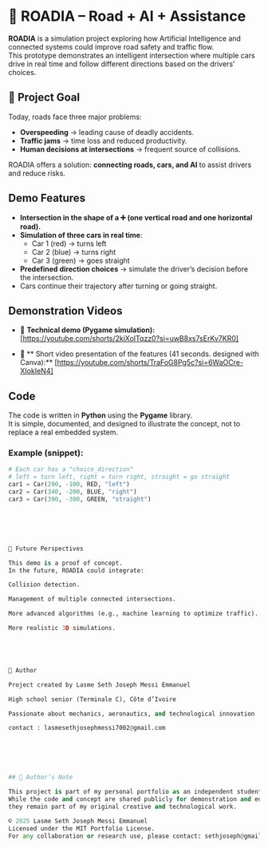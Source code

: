 # 🚦 ROADIA – Road + AI + Assistance

**ROADIA** is a simulation project exploring how Artificial Intelligence and connected systems could improve road safety and traffic flow.  
This prototype demonstrates an intelligent intersection where multiple cars drive in real time and follow different directions based on the drivers’ choices.



## 🎯 Project Goal
Today, roads face three major problems:  
- **Overspeeding** → leading cause of deadly accidents.  
- **Traffic jams** → time loss and reduced productivity.  
- **Human decisions at intersections** → frequent source of collisions.

ROADIA offers a solution: **connecting roads, cars, and AI** to assist drivers and reduce risks.



##  Demo Features
- **Intersection in the shape of a ➕ (one vertical road and one horizontal road).**  
- **Simulation of three cars in real time**:  
  - Car 1 (red) → turns left  
  - Car 2 (blue) → turns right  
  - Car 3 (green) → goes straight  
- **Predefined direction choices** → simulate the driver’s decision before the intersection.  
- Cars continue their trajectory after turning or going straight.  



## Demonstration Videos

- 🎥 **Technical demo (Pygame simulation):** [https://youtube.com/shorts/2kiXoITqzz0?si=uwB8xs7sErKv7KR0]  

- 🎥 ** Short video presentation of the features (41 seconds.  designed with Canva):** [https://youtube.com/shorts/TraFoG8Pg5c?si=6WaOCre-XIokIeN4]



## Code
The code is written in **Python** using the **Pygame** library.  
It is simple, documented, and designed to illustrate the concept, not to replace a real embedded system.  

### Example (snippet):
```python
# Each car has a "choice_direction"
# left = turn left, right = turn right, straight = go straight
car1 = Car(290, -100, RED, "left")
car2 = Car(340, -200, BLUE, "right")
car3 = Car(390, -300, GREEN, "straight")






🚀 Future Perspectives

This demo is a proof of concept.
In the future, ROADIA could integrate:

Collision detection.

Management of multiple connected intersections.

More advanced algorithms (e.g., machine learning to optimize traffic).

More realistic 3D simulations.





👤 Author

Project created by Lasme Seth Joseph Messi Emmanuel

High school senior (Terminale C), Côte d’Ivoire

Passionate about mechanics, aeronautics, and technological innovation

contact : lasmesethjosephmessi7002@gmail.com






## 🔖 Author’s Note

This project is part of my personal portfolio as an independent student innovator.  
While the code and concept are shared publicly for demonstration and educational purposes,  
they remain part of my original creative and technological work.

© 2025 Lasme Seth Joseph Messi Emmanuel  
Licensed under the MIT Portfolio License.  
For any collaboration or research use, please contact: sethjoseph@gmail.com


